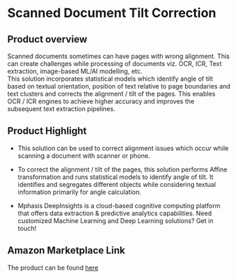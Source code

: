 # Scanned Document Tilt Correction

## Product overview

Scanned documents sometimes can have pages with wrong alignment. This can create challenges while processing of documents viz. OCR, ICR, Text extraction, image-based ML/AI modelling, etc.  
This solution incorporates statistical models which identify angle of tilt based on textual orientation, position of text relative to page boundaries and text clusters and corrects the alignment / tilt of the pages. This enables OCR / ICR engines to achieve higher accuracy and improves the subsequent text extraction pipelines.

## Product Highlight 

* This solution can be used to correct alignment issues which occur while scanning a document with scanner or phone.

* To correct the alignment / tilt of the pages, this solution performs Affine transformation and runs statistical models to identify angle of tilt. It identifies and segregates different objects while considering textual information primarily for angle calculation.

* Mphasis DeepInsights is a cloud-based cognitive computing platform that offers data extraction & predictive analytics capabilities. Need customized Machine Learning and Deep Learning solutions? Get in touch!

## Amazon Marketplace Link
The product can be found [here](https://aws.amazon.com/marketplace/)